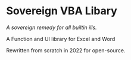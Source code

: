 # Sovereign VBA Libary

*A sovereign remedy for all builtin ills.*

A Function and UI library for Excel and Word

Rewritten from scratch in 2022 for open-source.
